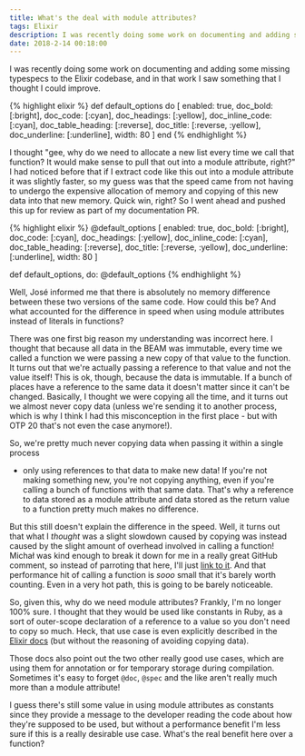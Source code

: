 ```yaml
---
title: What's the deal with module attributes? 
tags: Elixir
description: I was recently doing some work on documenting and adding some missing typespecs to the Elixir codebase, and in that work I saw something that I thought I could improve.
date: 2018-2-14 00:18:00
---
```


I was recently doing some work on documenting and adding some missing typespecs
to the Elixir codebase, and in that work I saw something that I thought I could
improve.

{% highlight elixir %}
def default_options do
  [
    enabled: true,
    doc_bold: [:bright],
    doc_code: [:cyan],
    doc_headings: [:yellow],
    doc_inline_code: [:cyan],
    doc_table_heading: [:reverse],
    doc_title: [:reverse, :yellow],
    doc_underline: [:underline],
    width: 80
  ]
end
{% endhighlight %}

I thought "gee, why do we need to allocate a new list every time we call that
function? It would make sense to pull that out into a module attribute, right?"
I had noticed before that if I extract code like this out into a module
attribute it was slightly faster, so my guess was that the speed came from not
having to undergo the expensive allocation of memory and copying of this new
data into that new memory. Quick win, right? So I went ahead and pushed this up
for review as part of my documentation PR.

{% highlight elixir %}
@default_options [
  enabled: true,
  doc_bold: [:bright],
  doc_code: [:cyan],
  doc_headings: [:yellow],
  doc_inline_code: [:cyan],
  doc_table_heading: [:reverse],
  doc_title: [:reverse, :yellow],
  doc_underline: [:underline],
  width: 80
]

def default_options, do: @default_options
{% endhighlight %}

Well, José informed me that there is absolutely no memory difference between
these two versions of the same code. How could this be? And what accounted for
the difference in speed when using module attributes instead of literals in
functions?

There was one first big reason my understanding was incorrect here. I thought
that because all data in the BEAM was immutable, every time we called a function
we were passing a new copy of that value to the function. It turns out that
we're actually passing a reference to that value and not the value itself! This
is ok, though, because the data is immutable. If a bunch of places have a
reference to the same data it doesn't matter since it can't be changed.
Basically, I thought we were copying all the time, and it turns out we almost
never copy data (unless we're sending it to another process, which is why I
think I had this misconception in the first place - but with OTP 20 that's not
even the case anymore!).

So, we're pretty much never copying data when passing it within a single process
- only using references to that data to make new data! If you're not making
something new, you're not copying anything, even if you're calling a bunch of
functions with that same data. That's why a reference to data stored as a module
attribute and data stored as the return value to a function pretty much makes no
difference.

But this still doesn't explain the difference in the speed. Well, it turns out
that what I _thought_ was a slight slowdown caused by copying was instead caused
by the slight amount of overhead involved in calling a function! Michał was
kind enough to break it down for me in a really great GitHub comment, so instead
of parroting that here, I'll just [link to it](https://github.com/elixir-lang/elixir/pull/7259#issuecomment-360743057).
And that performance hit of calling a function is _sooo_ small that it's barely
worth counting. Even in a very hot path, this is going to be barely noticeable.

So, given this, why do we need module attributes? Frankly, I'm no longer 100%
sure. I thought that they would be used like constants in Ruby, as a sort of
outer-scope declaration of a reference to a value so you don't need to copy so
much. Heck, that use case is even explicitly described in the [Elixir docs](https://elixir-lang.org/getting-started/module-attributes.html#as-constants)
(but without the reasoning of avoiding copying data).

Those docs also point out the two other really good use cases, which are using
them for annotation or for temporary storage during compilation. Sometimes it's
easy to forget `@doc`, `@spec` and the like aren't really much more than a
module attribute!

I guess there's still some value in using module attributes as constants since
they provide a message to the developer reading the code about how they're
supposed to be used, but without a performance benefit I'm less sure if this is
a really desirable use case. What's the real benefit here over a function?
